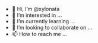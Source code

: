 - 👋 Hi, I’m @xylonata
- 👀 I’m interested in ...
- 🌱 I’m currently learning ...
- 💞️ I’m looking to collaborate on ...
- 📫 How to reach me ...

<!---
xylonata/xylonata is a ✨ special ✨ repository because its `README.md` (this file) appears on your GitHub profile.
You can click the Preview link to take a look at your changes.
--->
